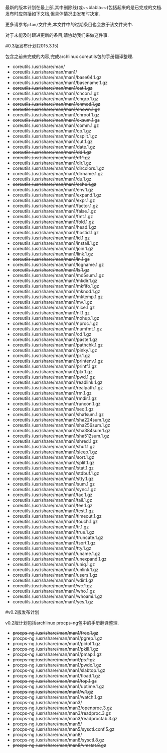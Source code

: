 最新的版本计划在最上部,其中删除线(或\~\~blabla\~\~)包括起来的是已完成的文档.发布时应包括如下文档,但具体情况由发布时决定.

更多请参考`plan/`文件夹,本文件中的过期条目也会放于该文件夹中.

对于未能及时跟进更新的条目,请协助我们来做这件事.

#0.3版发布计划(2015.3.15)

包含之前未完成的内容,完成archlinux coreutils包的手册翻译整理.

- coreutils /usr/share/man/
- coreutils /usr/share/man/man1/
- coreutils /usr/share/man/man1/base64.1.gz
- coreutils /usr/share/man/man1/basename.1.gz
- ~~coreutils /usr/share/man/man1/cat.1.gz~~
- coreutils /usr/share/man/man1/chcon.1.gz
- coreutils /usr/share/man/man1/chgrp.1.gz
- ~~coreutils /usr/share/man/man1/chmod.1.gz~~
- ~~coreutils /usr/share/man/man1/chown.1.gz~~
- coreutils /usr/share/man/man1/chroot.1.gz
- ~~coreutils /usr/share/man/man1/cksum.1.gz~~
- coreutils /usr/share/man/man1/comm.1.gz
- coreutils /usr/share/man/man1/cp.1.gz
- coreutils /usr/share/man/man1/csplit.1.gz
- coreutils /usr/share/man/man1/cut.1.gz
- coreutils /usr/share/man/man1/date.1.gz
- ~~coreutils /usr/share/man/man1/dd.1.gz~~
- ~~coreutils /usr/share/man/man1/df.1.gz~~
- coreutils /usr/share/man/man1/dir.1.gz
- coreutils /usr/share/man/man1/dircolors.1.gz
- coreutils /usr/share/man/man1/dirname.1.gz
- coreutils /usr/share/man/man1/du.1.gz
- ~~coreutils /usr/share/man/man1/echo.1.gz~~
- coreutils /usr/share/man/man1/env.1.gz
- coreutils /usr/share/man/man1/expand.1.gz
- coreutils /usr/share/man/man1/expr.1.gz
- coreutils /usr/share/man/man1/factor.1.gz
- coreutils /usr/share/man/man1/false.1.gz
- coreutils /usr/share/man/man1/fmt.1.gz
- coreutils /usr/share/man/man1/fold.1.gz
- coreutils /usr/share/man/man1/head.1.gz
- coreutils /usr/share/man/man1/hostid.1.gz
- coreutils /usr/share/man/man1/id.1.gz
- coreutils /usr/share/man/man1/install.1.gz
- coreutils /usr/share/man/man1/join.1.gz
- coreutils /usr/share/man/man1/link.1.gz
- ~~coreutils /usr/share/man/man1/ln.1.gz~~
- coreutils /usr/share/man/man1/logname.1.gz
- ~~coreutils /usr/share/man/man1/ls.1.gz~~
- coreutils /usr/share/man/man1/md5sum.1.gz
- coreutils /usr/share/man/man1/mkdir.1.gz
- coreutils /usr/share/man/man1/mkfifo.1.gz
- coreutils /usr/share/man/man1/mknod.1.gz
- coreutils /usr/share/man/man1/mktemp.1.gz
- coreutils /usr/share/man/man1/mv.1.gz
- coreutils /usr/share/man/man1/nice.1.gz
- coreutils /usr/share/man/man1/nl.1.gz
- coreutils /usr/share/man/man1/nohup.1.gz
- coreutils /usr/share/man/man1/nproc.1.gz
- coreutils /usr/share/man/man1/numfmt.1.gz
- coreutils /usr/share/man/man1/od.1.gz
- coreutils /usr/share/man/man1/paste.1.gz
- coreutils /usr/share/man/man1/pathchk.1.gz
- coreutils /usr/share/man/man1/pinky.1.gz
- coreutils /usr/share/man/man1/pr.1.gz
- coreutils /usr/share/man/man1/printenv.1.gz
- coreutils /usr/share/man/man1/printf.1.gz
- coreutils /usr/share/man/man1/ptx.1.gz
- coreutils /usr/share/man/man1/pwd.1.gz
- coreutils /usr/share/man/man1/readlink.1.gz
- coreutils /usr/share/man/man1/realpath.1.gz
- coreutils /usr/share/man/man1/rm.1.gz
- coreutils /usr/share/man/man1/rmdir.1.gz
- coreutils /usr/share/man/man1/runcon.1.gz
- coreutils /usr/share/man/man1/seq.1.gz
- coreutils /usr/share/man/man1/sha1sum.1.gz
- coreutils /usr/share/man/man1/sha224sum.1.gz
- coreutils /usr/share/man/man1/sha256sum.1.gz
- coreutils /usr/share/man/man1/sha384sum.1.gz
- coreutils /usr/share/man/man1/sha512sum.1.gz
- coreutils /usr/share/man/man1/shred.1.gz
- coreutils /usr/share/man/man1/shuf.1.gz
- coreutils /usr/share/man/man1/sleep.1.gz
- coreutils /usr/share/man/man1/sort.1.gz
- coreutils /usr/share/man/man1/split.1.gz
- coreutils /usr/share/man/man1/stat.1.gz
- coreutils /usr/share/man/man1/stdbuf.1.gz
- coreutils /usr/share/man/man1/stty.1.gz
- coreutils /usr/share/man/man1/sum.1.gz
- coreutils /usr/share/man/man1/sync.1.gz
- coreutils /usr/share/man/man1/tac.1.gz
- coreutils /usr/share/man/man1/tail.1.gz
- coreutils /usr/share/man/man1/tee.1.gz
- coreutils /usr/share/man/man1/test.1.gz
- coreutils /usr/share/man/man1/timeout.1.gz
- coreutils /usr/share/man/man1/touch.1.gz
- coreutils /usr/share/man/man1/tr.1.gz
- coreutils /usr/share/man/man1/true.1.gz
- coreutils /usr/share/man/man1/truncate.1.gz
- coreutils /usr/share/man/man1/tsort.1.gz
- coreutils /usr/share/man/man1/tty.1.gz
- coreutils /usr/share/man/man1/uname.1.gz
- coreutils /usr/share/man/man1/unexpand.1.gz
- coreutils /usr/share/man/man1/uniq.1.gz
- coreutils /usr/share/man/man1/unlink.1.gz
- coreutils /usr/share/man/man1/users.1.gz
- coreutils /usr/share/man/man1/vdir.1.gz
- ~~coreutils /usr/share/man/man1/wc.1.gz~~
- coreutils /usr/share/man/man1/who.1.gz
- coreutils /usr/share/man/man1/whoami.1.gz
- coreutils /usr/share/man/man1/yes.1.gz

#v0.2版发布计划

v0.2版计划包括archlinux procps-ng包中的手册翻译整理.

- ~~procps-ng /usr/share/man/man1/free.1.gz~~
- procps-ng /usr/share/man/man1/pgrep.1.gz
- procps-ng /usr/share/man/man1/pidof.1.gz
- procps-ng /usr/share/man/man1/pkill.1.gz
- procps-ng /usr/share/man/man1/pmap.1.gz
- ~~procps-ng /usr/share/man/man1/ps.1.gz~~
- procps-ng /usr/share/man/man1/pwdx.1.gz
- procps-ng /usr/share/man/man1/slabtop.1.gz
- procps-ng /usr/share/man/man1/tload.1.gz
- ~~procps-ng /usr/share/man/man1/top.1.gz~~
- procps-ng /usr/share/man/man1/uptime.1.gz
- ~~procps-ng /usr/share/man/man1/w.1.gz~~
- procps-ng /usr/share/man/man1/watch.1.gz
- procps-ng /usr/share/man/man3/
- procps-ng /usr/share/man/man3/openproc.3.gz
- procps-ng /usr/share/man/man3/readproc.3.gz
- procps-ng /usr/share/man/man3/readproctab.3.gz
- procps-ng /usr/share/man/man5/
- procps-ng /usr/share/man/man5/sysctl.conf.5.gz
- procps-ng /usr/share/man/man8/
- procps-ng /usr/share/man/man8/sysctl.8.gz
- ~~procps-ng /usr/share/man/man8/vmstat.8.gz~~
